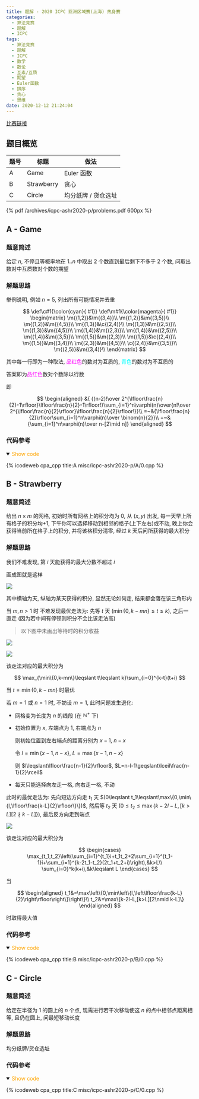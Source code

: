 ```yaml
---
title: 题解 - 2020 ICPC 亚洲区域赛(上海) 热身赛
categories:
  - 算法竞赛
  - 题解
  - ICPC
tags:
  - 算法竞赛
  - 题解
  - ICPC
  - 数学
  - 数论
  - 互素/互质
  - 期望
  - Euler函数
  - 排序
  - 贪心
  - 思维
date: 2020-12-12 21:24:04
---
```


[比赛链接](https://ac.nowcoder.com/acm/contest/9731)

<!-- more -->

## 题目概览

| 题号 | 标题       | 做法                |
| ---- | ---------- | ------------------- |
| A    | Game       | Euler 函数          |
| B    | Strawberry | 贪心                |
| C    | Circle     | 均分纸牌 / 货仓选址 |

<!-- [官方题解](official_solutions.zip) -->

{% pdf /archives/icpc-ashr2020-p/problems.pdf 600px %}

## A - Game

### 题意简述

给定 $n$, 不停且等概率地在 $1..n$ 中取出 $2$ 个数直到最后剩下不多于 $2$ 个数, 问取出数对中互质数对个数的期望

### 解题思路

举例说明, 例如 $n=5$, 列出所有可能情况并去重

$$
\def\c#1{\color{cyan}{ #1}}
\def\m#1{\color{magenta}{ #1}}
\begin{matrix}
  \m{(1,2)}&\m{(3,4)}\\
  \m{(1,2)}&\m{(3,5)}\\
  \m{(1,2)}&\m{(4,5)}\\
  \m{(1,3)}&\c{(2,4)}\\
  \m{(1,3)}&\m{(2,5)}\\
  \m{(1,3)}&\m{(4,5)}\\
  \m{(1,4)}&\m{(2,3)}\\
  \m{(1,4)}&\m{(2,5)}\\
  \m{(1,4)}&\m{(3,5)}\\
  \m{(1,5)}&\m{(2,3)}\\
  \m{(1,5)}&\c{(2,4)}\\
  \m{(1,5)}&\m{(3,4)}\\
  \m{(2,3)}&\m{(4,5)}\\
  \c{(2,4)}&\m{(3,5)}\\
  \m{(2,5)}&\m{(3,4)}\\
\end{matrix}
$$

其中每一行即为一种取法, <font color="magenta">品红色</font>的数对为互质的, <font color="cyan">青色</font>的数对为不互质的

答案即为<font color="magenta">品红色</font>数对个数除以行数

即

$$
\begin{aligned}
  &{ {(n-2)!\over 2^{\lfloor\frac{n}{2}-1\rfloor}\lfloor\frac{n}{2}-1\rfloor!}\sum_{i=1}^n\varphi(n)\over{n!\over 2^{\lfloor\frac{n}{2}\rfloor}\lfloor\frac{n}{2}\rfloor!}}\\
  =~&{\lfloor\frac{n}{2}\rfloor\sum_{i=1}^n\varphi(n)\over \binom{n}{2}}\\
  =~&{\sum_{i=1}^n\varphi(n)\over n-[2\mid n]}
\end{aligned}
$$

### 代码参考

<details open>
<summary><font color='orange'>Show code</font></summary>

{% icodeweb cpa_cpp title:A misc/icpc-ashr2020-p/A/0.cpp %}

</details>

## B - Strawberry

### 题意简述

给出 $n\times m$ 的网格, 初始时所有网格上的积分均为 $0$, 从 $(x,y)$ 出发, 每一天早上所有格子的积分均+1, 下午你可以选择移动到相邻的格子(上下左右)或不动, 晚上你会获得当前所在格子上的积分, 并将该格积分清零, 经过 $k$ 天后问所获得的最大积分

### 解题思路

我们不难发现, 第 $i$ 天能获得的最大分数不超过 $i$

画成图就是这样

![](B-1.svg)

其中横轴为天, 纵轴为某天获得的积分, 显然无论如何走, 结果都会落在该三角形内

当 $m,n>1$ 时
不难发现最优走法为: 先等 $t$ 天 $(\min\{0,k-mn\}\leqslant t\leqslant k)$, 之后一直走 (因为若中间有停顿则积分不会比该走法高)

> 以下图中未画出等待时的积分收益

![](B-2.svg)

![](B-3.svg)

该走法对应的最大积分为

$$
\max_{\min\{0,k-mn\}\leqslant t\leqslant k}\sum_{i=0}^{k-t}(t+i)
$$

当 $t=\min\{0,k-mn\}$ 时最优

若 $m=1$ 或 $n=1$ 时, 不妨设 $m=1$, 此时问题发生退化:

- 网格变为长度为 $n$ 的线段 (在 $\mathbb{N}^+$ 下)
- 初始位置为 $x$, 左端点为 $1$, 右端点为 $n$

  则初始位置到左右端点的距离分别为 $x-1,~n-x$

  令 $l=\min\{x-1,n-x\}$, $L=\max\{x-1,n-x\}$

  则 $l\leqslant\lfloor\frac{n-1}{2}\rfloor$, $L=n-l-1\geqslant\lceil\frac{n-1}{2}\rceil$

- 每天只能选择向左走一格, 向右走一格, 不动

此时的最优走法为: 先向短边方向走 $t_1$ 天 $(0\leqslant t_1\leqslant\max\{0,\min\{l,\lfloor\frac{k-L}{2}\rfloor\}\})$, 然后等 $t_2$ 天 $(0\leqslant t_2\leqslant\max\{k-2l-L,[k>L][2\nmid k-L]\})$, 最后反方向走到端点

![](B-4.svg)

该走法对应的最大积分为

$$
\begin{cases}
  \max_{t_1,t_2}\left(\sum_{i=1}^{t_1}i+t_1t_2+2\sum_{i=1}^{t_1-1}i+\sum_{i=1}^{k-2t_1-t_2}(2t_1+t_2+i)\right),&k>L\\
  \sum_{i=0}^k(k+i),&k\leqslant L
\end{cases}
$$

当

$$
\begin{aligned}
  t_1&=\max\left\{0,\min\left\{l,\left\lfloor\frac{k-L}{2}\right\rfloor\right\}\right\}\\
  t_2&=\max\{k-2l-L,[k>L][2\nmid k-L]\}
\end{aligned}
$$

时取得最大值

### 代码参考

<details open>
<summary><font color='orange'>Show code</font></summary>

{% icodeweb cpa_cpp title:B misc/icpc-ashr2020-p/B/0.cpp %}

</details>

## C - Circle

### 题意简述

给定在半径为 $1$ 的圆上的 $n$ 个点, 现需进行若干次移动使这 $n$ 的点中相邻点距离相等, 且仍在圆上, 问最短移动长度

### 解题思路

均分纸牌/货仓选址

### 代码参考

<details open>
<summary><font color='orange'>Show code</font></summary>

{% icodeweb cpa_cpp title:C misc/icpc-ashr2020-p/C/0.cpp %}

</details>
